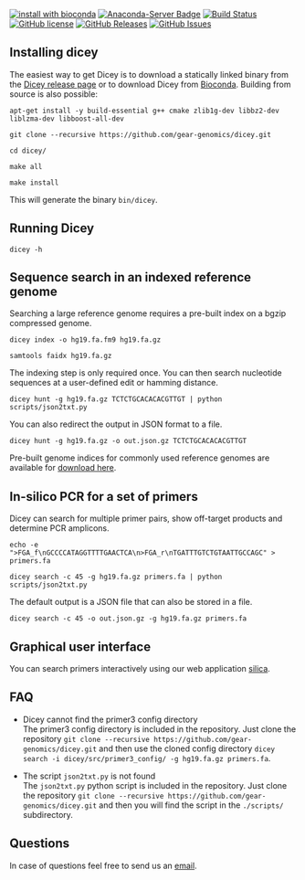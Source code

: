 [![install with bioconda](https://img.shields.io/badge/install%20with-bioconda-brightgreen.svg?style=flat-square)](http://bioconda.github.io/recipes/dicey/README.html)
[![Anaconda-Server Badge](https://anaconda.org/bioconda/dicey/badges/downloads.svg)](https://anaconda.org/bioconda/dicey)
[![Build Status](https://travis-ci.org/gear-genomics/dicey.svg?branch=master)](https://travis-ci.org/gear-genomics/dicey)
[![GitHub license](https://img.shields.io/badge/License-GPLv3-blue.svg)](https://raw.githubusercontent.com/gear-genomics/dicey/master/LICENSE)
[![GitHub Releases](https://img.shields.io/github/release/gear-genomics/dicey.svg)](https://github.com/gear-genomics/dicey/releases)
[![GitHub Issues](https://img.shields.io/github/issues/gear-genomics/dicey.svg)](https://github.com/gear-genomics/dicey/issues)

## Installing dicey

The easiest way to get Dicey is to download a statically linked binary from the [Dicey release page](https://github.com/gear-genomics/dicey/releases) or to download Dicey from [Bioconda](https://anaconda.org/bioconda/dicey). Building from source is also possible:

`apt-get install -y build-essential g++ cmake zlib1g-dev libbz2-dev liblzma-dev libboost-all-dev`

`git clone --recursive https://github.com/gear-genomics/dicey.git`

`cd dicey/`

`make all`

`make install`

This will generate the binary `bin/dicey`.


## Running Dicey

`dicey -h`

## Sequence search in an indexed reference genome

Searching a large reference genome requires a pre-built index on a bgzip compressed genome.

`dicey index -o hg19.fa.fm9 hg19.fa.gz`

`samtools faidx hg19.fa.gz`

The indexing step is only required once. You can then search nucleotide sequences at a user-defined edit or hamming distance.

`dicey hunt -g hg19.fa.gz TCTCTGCACACACGTTGT | python scripts/json2txt.py`

You can also redirect the output in JSON format to a file.

`dicey hunt -g hg19.fa.gz -o out.json.gz TCTCTGCACACACGTTGT`

Pre-built genome indices for commonly used reference genomes are available for [download here](https://gear.embl.de/data/tracy/).


## In-silico PCR for a set of primers

Dicey can search for multiple primer pairs, show off-target products and determine PCR amplicons.

`echo -e ">FGA_f\nGCCCCATAGGTTTTGAACTCA\n>FGA_r\nTGATTTGTCTGTAATTGCCAGC" > primers.fa`

`dicey search -c 45 -g hg19.fa.gz primers.fa | python scripts/json2txt.py`

The default output is a JSON file that can also be stored in a file.

`dicey search -c 45 -o out.json.gz -g hg19.fa.gz primers.fa`


## Graphical user interface

You can search primers interactively using our web application [silica](https://www.gear-genomics.com/silica/).


## FAQ

* Dicey cannot find the primer3 config directory    
The primer3 config directory is included in the repository. Just clone the repository `git clone --recursive https://github.com/gear-genomics/dicey.git` and then use the cloned config directory `dicey search -i dicey/src/primer3_config/ -g hg19.fa.gz primers.fa`.

* The script `json2txt.py` is not found     
The `json2txt.py` python script is included in the repository. Just clone the repository `git clone --recursive https://github.com/gear-genomics/dicey.git` and then you will find the script in the `./scripts/` subdirectory.


## Questions

In case of questions feel free to send us an [email](https://www-db.embl.de/EMBLPersonGroup-PersonPicture/MailForm/?recipient=ggenomics).

